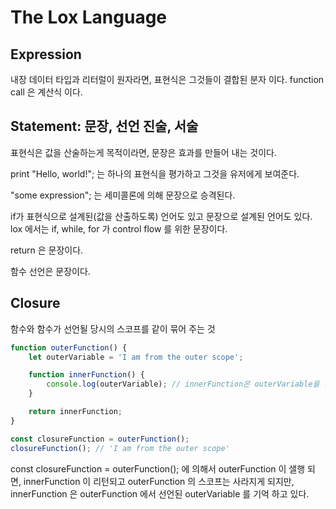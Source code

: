 # The Lox Language


## Expression
내장 데이터 타입과 리터럴이 원자라면, 표현식은 그것들이 결합된 분자 이다.
function call 은 계산식 이다.

## Statement: 문장, 선언 진술, 서술
표현식은 값을 산술하는게 목적이라면, 문장은 효과를 만들어 내는 것이다.

print "Hello, world!"; 
는 하나의 표현식을 평가하고 그것을 유저에게 보여준다.

"some expression";
는 세미콜론에 의해 문장으로 승격된다.

if가 표현식으로 설계된(값을 산출하도록) 언어도 있고 문장으로 설계된 언어도 있다.
lox 에서는 if, while, for 가 control flow 를 위한 문장이다.

return 은 문장이다.

함수 선언은 문장이다.

## Closure
함수와 함수가 선언될 당시의 스코프를 같이 묶어 주는 것
```javascript
function outerFunction() {
    let outerVariable = 'I am from the outer scope';

    function innerFunction() {
        console.log(outerVariable); // innerFunction은 outerVariable을 참조할 수 있음
    }

    return innerFunction;
}

const closureFunction = outerFunction();
closureFunction(); // 'I am from the outer scope'
```
const closureFunction = outerFunction(); 에 의해서 outerFunction 이 샐행 되면,
innerFunction 이 리턴되고 outerFunction 의 스코프는 사라지게 되지만,
innerFunction 은 outerFunction 에서 선언된 outerVariable 를 기억 하고 있다.


